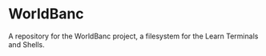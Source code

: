# WorldBanc

A repository for the WorldBanc project, a filesystem for the Learn Terminals and Shells.
